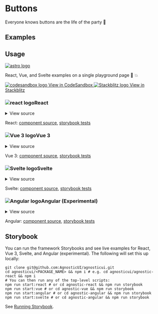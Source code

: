 # Buttons

Everyone knows buttons are the life of the party :man_dancing:

<div class="mbe24"></div>

## Examples

<ButtonExamples />

<script setup>
import ButtonExamples from '../../components/ButtonExamples.vue'
import { Alert } from "agnostic-vue";
</script>

## Usage

<div class="flex mbs40 mbe24">
  <a href="https://astro.build/" class="flex-shrink-0" target="_blank"><img style="width: var(--fluid-80)" src="/images/astro-logo-light.svg" alt="astro logo"></a>
  <p class="mis16">React, Vue, and Svelte examples on a single playground page 🚀 💥</p>
</div>
<div class="playgrounds flex mbe32">
  <a class="btn btn-rounded" style="background-color: var(--agnostic-dark); color: var(--agnostic-light)" href="https://codesandbox.io/s/github/AgnosticUI/agnosticui/tree/master/playgrounds/Buttons?file=/README.md" target="_blank">
    <img src="/images/codesandbox.svg" alt="codesandbox logo" class="mie8"> View in CodeSandbox
  </a>
  <a class="btn btn-rounded" style="background-color: var(--agnostic-primary); color: var(--agnostic-light)" href="https://stackblitz.com/github/AgnosticUI/agnosticui/tree/master/playgrounds/Buttons?file=/README.md" target="_blank">
    <img src="/images/stackblitz.svg" alt="Stackblitz logo" class="mie4"> View in Stackblitz
  </a>
</div>

<div class="flex">
  <h3 id="react" tabindex="-1">
    <img src="/images/React-icon.svg" alt="react logo">React
  </h3>
</div>

<details class="disclose disclose-bordered">
<summary class="disclose-title">View source</summary>

```jsx
import 'agnostic-react/dist/common.min.css';
import 'agnostic-react/dist/esm/index.css';
import { Button, ButtonGroup } from 'agnostic-react';
  
const onClickStub = (e) => console.log('onClickStub called...', e)

export const YourComponent = () => (
  <>
    <Button>Go</Button>
    <Button isRounded>Go</Button>
    <Button isRaised isRounded>Go</Button>
    <Button isBordered>Go</Button>
    <Button isBordered isRounded>Go</Button>
    <Button mode="primary">Go</Button>
    <Button mode="primary" isRounded>Go</Button>
    <Button mode="secondary">Go</Button>
    <Button isDisabled>Go</Button>
    <Button size="small">Go</Button>
    <Button size="large">Go</Button>
    <Button isBlock>Go</Button>
    <ButtonGroup ariaLabel="Button group">
      <Button isGrouped onClick={onClickStub}>One</Button>
      <Button isGrouped onClick={onClickStub}>Two</Button>
      <Button isGrouped onClick={onClickStub}>Three</Button>
    </ButtonGroup>
  </>
);
```
</details>

React: [component source](https://github.com/AgnosticUI/agnosticui/blob/master/agnostic-react/src/Button.tsx), [storybook tests](https://github.com/AgnosticUI/agnosticui/blob/master/agnostic-react/src/stories/Button.stories.tsx)

<div class="mbe32"></div>

<div class="flex">
  <h3 id="vue-3" tabindex="-1">
    <img src="/images/Vue-icon.svg" alt="Vue 3 logo">Vue 3
  </h3>
</div>

<details class="disclose disclose-bordered">
<summary class="disclose-title">View source</summary>

```vue
<template>
  <div class="mbs16 mbe16">
    <Button>Go</Button>
    <Button isRounded>Go</Button>
    <Button
      isRaised
      isRounded
    >Go</Button>
    <Button isBordered>Go</Button>
    <Button
      isBordered
      isRounded
    >Go</Button>
    <Button mode="primary">Go</Button>
    <Button
      mode="primary"
      isRounded
    >Go</Button>
    <Button mode="secondary">Go</Button>
  </div>
  <div class="mbe16">
    <Button size="small">Smaller</Button>
    <Button size="large">Larger</Button>
    <Button isDisabled>Disabled</Button>
  </div>
  <div class="mbe16">
    <Button isBlock>Go</Button>
  </div>
  <div class="mbe16">
    <ButtonGroup ariaLabel="Button group">
      <Button isBordered>One</Button>
      <Button isBordered>Two</Button>
      <Button isBordered>Three</Button>
    </ButtonGroup>
  </div>
  <div class="mbe16">
    <ButtonGroup ariaLabel="Button group">
      <Button mode="primary">One</Button>
      <Button mode="primary">Two</Button>
      <Button mode="primary">Three</Button>
    </ButtonGroup>
  </div>
</template>
<script setup>
// Import AgnosticUI global common & component CSS
import "agnostic-vue/dist/common.min.css";
import "agnostic-vue/dist/index.css";
import { Button, ButtonGroup } from "agnostic-vue";
</script>
```
</details>

Vue 3: [component source](https://github.com/AgnosticUI/agnosticui/blob/master/agnostic-vue/src/components/Button.vue), [storybook tests](https://github.com/AgnosticUI/agnosticui/blob/master/agnostic-vue/src/stories/Button.stories.js)


<div class="mbe24"></div>

<div class="flex">
  <h3 id="svelte" tabindex="-1">
    <img src="/images/Svelte-icon.svg" alt="Svelte logo">Svelte
  </h3>
</div>

<details class="disclose disclose-bordered">
<summary class="disclose-title">View source</summary>

```html
<script>
  import 'agnostic-svelte/css/common.min.css';
  import { Button, ButtonGroup } from "agnostic-svelte";
  const onClickStub = (e) => console.log('onClickStub called...', e)
</script>
<div class="mbe16">
  <Button on:click={onClickStub}>Default</Button>
  <Button isRaised>Go</Button>
  <Button isCircle>99</Button>
  <Button mode="primary">Go</Button>
  <Button mode="primary" size="large">Go</Button>
  <Button mode="primary" isBordered>Go</Button>
  <Button mode="primary" isBlock>Go</Button>
  <Button mode="primary" isBlank>Go</Button>
  <Button mode="primary" isLink>Go</Button>
  <Button mode="primary" isDisabled>Go</Button>
  <Button mode="primary" isRounded>Go</Button>
  <Button isSkinned={false}>Go</Button>
  <button class="tab-button">
    <Button type="faux" mode="primary">div</Button>
  </button>
  <div class="mbe24" />
  <ButtonGroup ariaLabel="Appropriate label for your button group">
    <Button isGrouped isBordered mode="primary" on:click={onClickStub}>One</Button>
    <Button isGrouped isBordered mode="primary" on:click={onClickStub}>Two</Button>
    <Button isGrouped isBordered mode="primary" on:click={onClickStub}>Three</Button>
  </ButtonGroup>
</div>
```
</details>

Svelte: [component source](https://github.com/AgnosticUI/agnosticui/blob/master/agnostic-svelte/src/lib/components/Button/Button.svelte), [storybook tests](https://github.com/AgnosticUI/agnosticui/blob/master/agnostic-svelte/src/lib/components/Button/Button.stories.js)

<div class="flex">
  <h3 id="angular" tabindex="-1">
    <img src="/images/Angular-icon.svg" alt="Angular logo">Angular (Experimental)
  </h3>
</div>

<details class="disclose disclose-bordered">
<summary class="disclose-title">View source</summary>

In your Angular configuration (likely `angular.json`) ensure you're including
the common AgnosticUI styles:

<div class="mbe16"></div>

` "styles": ["agnostic-angular/common.min.css"],`

<div class="mbe24"></div>

Add AgnosticUI's `AgModule` module:

```js{3,9}
import { NgModule } from '@angular/core';
import { BrowserModule } from '@angular/platform-browser';
import { AgModule } from 'agnostic-angular';

import { AppComponent } from './app.component';

@NgModule({
  declarations: [AppComponent],
  imports: [BrowserModule, AgModule],
  providers: [],
  bootstrap: [AppComponent],
})
export class AppModule {}
```

Now you can use in your components:

```js
import { Component } from '@angular/core';

@Component({
  selector: 'your-component',
  template: `<div>
  <section>
    <ag-button [isBordered]="true">Go</ag-button>
    <ag-button [isBlank]="true">Go</ag-button>
    <ag-button [isBlock]="true">Go</ag-button>
    <ag-button [isRounded]="true">Go</ag-button>
    <ag-button [isRaised]="true"
               [isRounded]="true">Go</ag-button>
    <ag-button [isBordered]="true"
               [isRounded]="true">Go</ag-button>
    <ag-button mode="primary">Go</ag-button>
    <ag-button mode="primary"
               [isBordered]="true">Go</ag-button>
    <ag-button mode="secondary">Go</ag-button>
    <ag-button mode="secondary"
               [isBordered]="true">Go</ag-button>
  </section>
  <section>
    <h3>Button Groups</h3>
    <ag-button-group ariaLabel="Button group">
      <div class="btn-first-wrap">
        <ag-button mode="primary"
                   [isBordered]="true">Button 1</ag-button>
      </div>
      <ag-button mode="primary"
                 [isBordered]="true">Button 2</ag-button>
      <ag-button mode="primary"
                 [isBordered]="true">Button 3</ag-button>
      <div class="btn-last-wrap">
        <ag-button mode="primary"
                   [isBordered]="true">Button 4</ag-button>
      </div>
    </ag-button-group>
  </section>
</div>`,
})
export class YourComponent { //... }
```
</details>

Angular: [component source](https://github.com/AgnosticUI/agnosticui/blob/master/agnostic-angular/libs/ag/src/lib/button.component.ts), [storybook tests](https://github.com/AgnosticUI/agnosticui/blob/master/agnostic-angular/libs/ag/src/lib/button.component.stories.ts)

<div class="mbe32"></div>

## Storybook

You can run the framework Storybooks and see live examples for React, Vue 3, Svelte, and Angular (experimental). The following will set this up locally:

```shell
git clone git@github.com:AgnosticUI/agnosticui.git
cd agnosticui/<PACKAGE_NAME> && npm i # e.g. cd agnosticui/agnostic-react && npm i
# You can then run any of the top-level scripts:
npm run start:react # or cd agnostic-react && npm run storybook
npm run start:vue # or cd agnostic-vue && npm run storybook
npm run start:angular # or cd agnostic-angular && npm run storybook
npm run start:svelte # or cd agnostic-angular && npm run storybook
```

See [Running Storybook](https://github.com/AgnosticUI/agnosticui/blob/master/CONTRIBUTING.md#usage).

